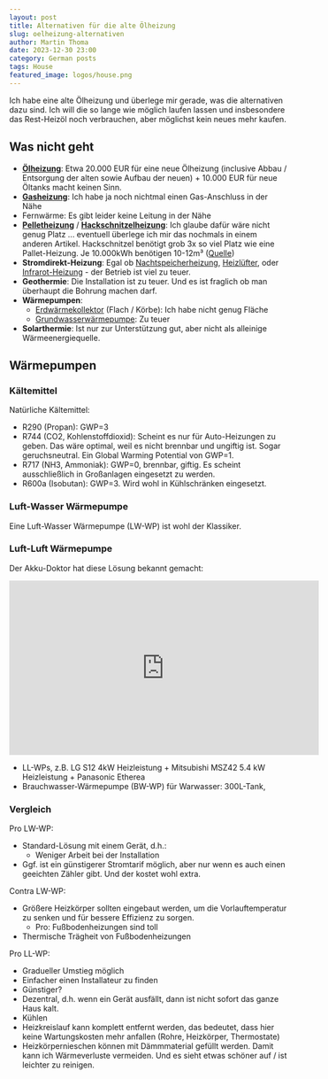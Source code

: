 ```yaml
---
layout: post
title: Alternativen für die alte Ölheizung
slug: oelheizung-alternativen
author: Martin Thoma
date: 2023-12-30 23:00
category: German posts
tags: House
featured_image: logos/house.png
---
```

Ich habe eine alte Ölheizung und überlege mir gerade, was die alternativen dazu
sind. Ich will die so lange wie möglich laufen lassen und insbesondere das
Rest-Heizöl noch verbrauchen, aber möglichst kein neues mehr kaufen.

## Was nicht geht

* [**Ölheizung**](https://de.wikipedia.org/wiki/%C3%96lheizung): Etwa 20.000 EUR für eine neue Ölheizung (inclusive Abbau /
  Entsorgung der alten sowie Aufbau der neuen) + 10.000 EUR für neue Öltanks
  macht keinen Sinn.
* [**Gasheizung**](https://de.wikipedia.org/wiki/Gasheizung): Ich habe ja noch nichtmal einen Gas-Anschluss in der Nähe
* Fernwärme: Es gibt leider keine Leitung in der Nähe
* [**Pelletheizung**](https://de.wikipedia.org/wiki/Pelletheizung) /
  [**Hackschnitzelheizung**](https://de.wikipedia.org/wiki/Hackschnitzelheizung):
  Ich glaube dafür wäre nicht genug Platz ... eventuell überlege ich mir
  das nochmals in einem anderen Artikel. Hackschnitzel benötigt grob 3x so viel Platz
  wie eine Pallet-Heizung. Je 10.000kWh benötigen 10-12m³ ([Quelle](https://www.youtube.com/watch?v=BXL6qUc7rag))
* **Stromdirekt-Heizung**: Egal ob
  [Nachtspeicherheizung](https://de.wikipedia.org/wiki/Nachtspeicherheizung),
  [Heizlüfter](https://de.wikipedia.org/wiki/Heizl%C3%BCfter), oder
  [Infrarot-Heizung](https://de.wikipedia.org/wiki/Infrarotstrahler#Infrarotheizung) - der Betrieb ist viel zu teuer.
* **Geothermie**: Die Installation ist zu teuer. Und es ist fraglich ob man
  überhaupt die Bohrung machen darf.
* **Wärmepumpen**:
    * [Erdwärmekollektor](https://de.wikipedia.org/wiki/Erdw%C3%A4rmekollektor) (Flach / Körbe): Ich habe nicht genug Fläche
    * [Grundwasserwärmepumpe](https://de.wikipedia.org/wiki/W%C3%A4rmepumpenheizung#Grundwasserw%C3%A4rmepumpe): Zu teuer
* **Solarthermie**: Ist nur zur Unterstützung gut, aber nicht als alleinige
  Wärmeenergiequelle.


## Wärmepumpen

### Kältemittel

Natürliche Kältemittel:

* R290 (Propan): GWP=3
* R744 (CO2, Kohlenstoffdioxid): Scheint es nur für Auto-Heizungen zu geben. Das wäre optimal, weil
  es nicht brennbar und ungiftig ist. Sogar geruchsneutral. Ein Global Warming
  Potential von GWP=1.
* R717 (NH3, Ammoniak): GWP=0, brennbar, giftig. Es scheint ausschließlich in
  Großanlagen eingesetzt zu werden.
* R600a (Isobutan): GWP=3. Wird wohl in Kühlschränken eingesetzt.


### Luft-Wasser Wärmepumpe

Eine Luft-Wasser Wärmepumpe (LW-WP) ist wohl der Klassiker.

### Luft-Luft Wärmepumpe

Der Akku-Doktor hat diese Lösung bekannt gemacht:

<iframe width="560" height="315" src="https://www.youtube.com/embed/wB8rq-D9PAQ?si=KEw_f8cMgbaB2-2A" title="YouTube video player" frameborder="0" allow="accelerometer; autoplay; clipboard-write; encrypted-media; gyroscope; picture-in-picture; web-share" allowfullscreen></iframe>

* LL-WPs, z.B. LG S12 4kW Heizleistung + Mitsubishi MSZ42 5.4 kW Heizleistung + Panasonic Etherea
* Brauchwasser-Wärmepumpe (BW-WP) für Warwasser: 300L-Tank,


### Vergleich


Pro LW-WP:

* Standard-Lösung mit einem Gerät, d.h.:
    * Weniger Arbeit bei der Installation
* Ggf. ist ein günstigerer Stromtarif möglich, aber nur wenn es auch einen
  geeichten Zähler gibt. Und der kostet wohl extra.

Contra LW-WP:

* Größere Heizkörper sollten eingebaut werden, um die Vorlauftemperatur zu
  senken und für bessere Effizienz zu sorgen.
    * Pro: Fußbodenheizungen sind toll
* Thermische Trägheit von Fußbodenheizungen

Pro LL-WP:

* Gradueller Umstieg möglich
* Einfacher einen Installateur zu finden
* Günstiger?
* Dezentral, d.h. wenn ein Gerät ausfällt, dann ist nicht sofort das ganze Haus
  kalt.
* Kühlen
* Heizkreislauf kann komplett entfernt werden, das bedeutet, dass hier keine
  Wartungskosten mehr anfallen (Rohre, Heizkörper, Thermostate)
* Heizkörpernieschen können mit Dämmmaterial gefüllt werden. Damit kann ich
  Wärmeverluste vermeiden. Und es sieht etwas schöner auf / ist leichter zu
  reinigen.
